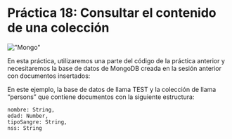 # Práctica 18: Consultar el contenido de una colección

!["Mongo"](https://www.openlogic.com/sites/default/files/image/2021-06/image-blog-openlogic-what-is-mongodb.png)

En esta práctica, utilizaremos una parte del código de la práctica anterior y necesitaremos la base de datos de MongoDB creada en la sesión anterior con documentos insertados:

En este ejemplo, la base de datos de llama TEST y la colección de llama “persons” que contiene documentos con la siguiente estructura:

```
nombre: String,
edad: Number,
tipoSangre: String,
nss: String
```
